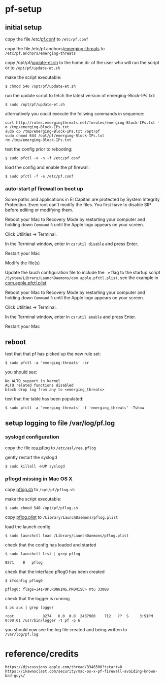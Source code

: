 # pf-setup


## initial setup


copy the file /etc/[pf.conf](/etc/pf.conf) to `/etc/pf.conf`

copy the file /etc/pf.anchors/[emerging-threats](/etc/pf.anchors/emerging-threats) to `/etc/pf.anchors/emerging-threats`

copy /opt/pf/[update-et.sh](/opt/pf/update-et.sh) to the home dir of the user who will run the script or to `/opt/pf/update-et.sh`

make the script executable:

	$ chmod 540 /opt/pf/update-et.sh


run the update script to fetch the latest version of emerging-Block-IPs.txt:

	$ sudo /opt/pf/update-et.sh


alternatively you could execute the follwing commands in sequence:

	curl http://rules.emergingthreats.net/fwrules/emerging-Block-IPs.txt -o /tmp/emerging-Block-IPs.txt
	sudo cp /tmp/emerging-Block-IPs.txt /opt/pf
	sudo chmod 644 /opt/pf/emerging-Block-IPs.txt
	rm /tmp/emerging-Block-IPs.txt

    
test the config prior to rebooting:

	$ sudo pfctl -v -n -f /etc/pf.conf

    
load the config and enable the pf firewall:

	$ sudo pfctl -f -e /etc/pf.conf


### auto-start pf firewall on boot up


Some paths and applications in El Capitan are protected by System Integrity Protection. Even root can't modify the files. You first have to disable SIP before editing or modifying them.


Reboot your Mac to Recovery Mode by restarting your computer and holding down `Command` `R` until the Apple logo appears on your screen.

Click Utilities -> Terminal.

In the Terminal window, enter in `csrutil disable` and press Enter.

Restart your Mac

Modify the file(s)

Update the lauch configuration file to include the `-e` flag to the startup script `/System/Library/LaunchDaemons/com.apple.pfctl.plist`, see the example in [com.apple.pfctl.plist](com.apple.pfctl.plist)

Reboot your Mac to Recovery Mode by restarting your computer and holding down `Command` `R` until the Apple logo appears on your screen.

Click Utilities -> Terminal.

In the Terminal window, enter in `csrutil enable` and press Enter.

Restart your Mac


## reboot


test that that pf has picked up the new rule set:

	$ sudo pfctl -a 'emerging-threats' -sr


you should see:

	No ALTQ support in kernel
	ALTQ related functions disabled
	block drop log from any to <emerging_threats>


test that the table has been populated:

	$ sudo pfctl -a 'emerging-threats' -t 'emerging_threats' -Tshow


## setup logging to file /var/log/pf.log


### syslogd configuration


copy the file [rea.pflog](/etc/asl/rea.pflog) to `/etc/asl/rea.pflog`

gently restart the syslogd

	$ sudo killall -HUP syslogd


### pflogd missing in Mac OS X


copy [pflog.sh](pflog.sh) to `/opt/pf/pflog.sh`

make the script executable:

	$ sudo chmod 540 /opt/pf/pflog.sh


copy [pflog.plist](pflog.plist) to `/Library/LaunchDaemons/pflog.plist`

load the launch config

	$ sudo launchctl load /Library/LaunchDaemons/pflog.plist


check that the config has loaded and started 

	$ sudo launchctl list | grep pflog

	8271	0	pflog


check that the interface pflog0 has been created

	$ ifconfig pflog0

	pflog0: flags=141<UP,RUNNING,PROMISC> mtu 33080


check that the logger is running

	$ ps aux | grep logger

	root             8274   0.0  0.0  2437900    712   ??  S     3:51PM   0:00.01 /usr/bin/logger -t pf -p 6


you should now see the log file created and being written to `/var/log/pf.log`


# reference/credits

	https://discussions.apple.com/thread/3346500?tstart=0
	https://ikawnoclast.com/security/mac-os-x-pf-firewall-avoiding-known-bad-guys/
